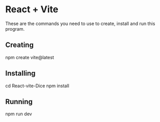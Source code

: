 # React + Vite
These are the commands you need to use to create, install and run this program.

## Creating
npm create vite@latest


## Installing
  cd React-vite-Dice
  npm install

## Running
  npm run dev
